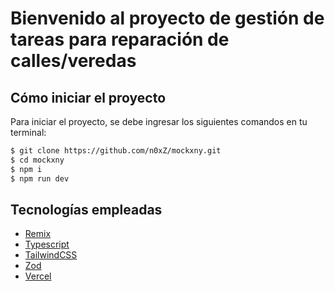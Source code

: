 # Bienvenido al proyecto de gestión de tareas para reparación de calles/veredas

## Cómo iniciar el proyecto

Para iniciar el proyecto, se debe ingresar los siguientes comandos en tu terminal:

```zsh
$ git clone https://github.com/n0xZ/mockxny.git
$ cd mockxny
$ npm i
$ npm run dev
```

## Tecnologías empleadas

- [Remix](https://remix.run/)
- [Typescript](https://www.typescriptlang.org/)
- [TailwindCSS](https://tailwindcss.com/)
- [Zod](https://zod.dev/)
- [Vercel](https://vercel.com/)
